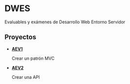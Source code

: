# DWES
Evaluables y exámenes de Desarrollo Web Entorno Servidor

## Proyectos
<ul>
  <li><strong><a href="https://github.com/anapi76/AEV1_creacion_mvc.git">AEV1</a></strong></li>
   <p>Crear un patrón MVC</p>
  <li><strong><a href="https://github.com/anapi76/AEV2_API_BAR_JUAN.git">AEV2</a></strong></li>
   <p>Crear una API</p>
</ul>
